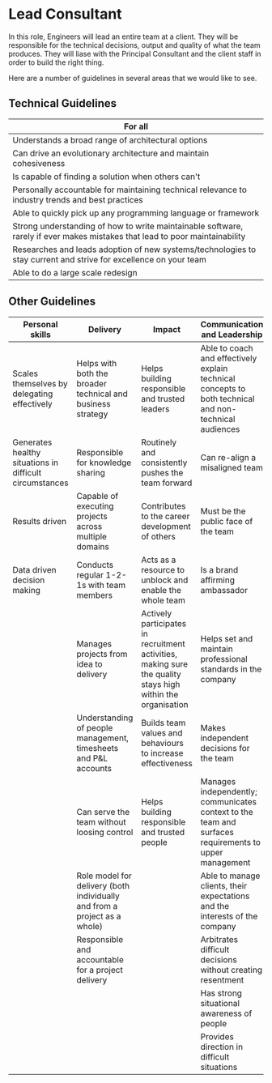 # Lead Consultant

In this role, Engineers will lead an entire team at a client. They will be
responsible for the technical decisions, output and quality of what the team
produces. They will liase with the Principal Consultant and the client staff in
order to build the right thing.

Here are a number of guidelines in several areas that we would like to see.

## Technical Guidelines

| For all |
| ------ |
| Understands a broad range of architectural options |
| Can drive an evolutionary architecture and maintain cohesiveness |
| Is capable of finding a solution when others can't |
| Personally accountable for maintaining technical relevance to industry trends and best practices |
| Able to quickly pick up any programming language or framework |
| Strong understanding of how to write maintainable software, rarely if ever makes mistakes that lead to poor maintainability |
| Researches and leads adoption of new systems/technologies to stay current and strive for excellence on your team |
| Able to do a large scale redesign |

## Other Guidelines

| Personal skills | Delivery | Impact | Communication and Leadership |
| ------ | ------ | ------ | ------ |
| Scales themselves by delegating effectively | Helps with both the broader technical and business strategy | Helps building responsible and trusted leaders | Able to coach and effectively explain technical concepts to both technical and non-technical audiences |
| Generates healthy situations in difficult circumstances | Responsible for knowledge sharing | Routinely and consistently pushes the team forward | Can re-align a misaligned team |
| Results driven | Capable of executing projects across multiple domains | Contributes to the career development of others | Must be the public face of the team |
| Data driven decision making | Conducts regular 1-2-1s with team members | Acts as a resource to unblock and enable the whole team | Is a brand affirming ambassador |
|  | Manages projects from idea to delivery | Actively participates in recruitment activities, making sure the quality stays high within the organisation | Helps set and maintain professional standards in the company |
|  | Understanding of people management, timesheets and P&L accounts | Builds team values and behaviours to increase effectiveness | Makes independent decisions for the team |
|  | Can serve the team without loosing control | Helps building responsible and trusted people | Manages independently; communicates context to the team and surfaces requirements to upper management |
|  | Role model for delivery (both individually and from a project as a whole) | | Able to manage clients, their expectations and the interests of the company |
|  | Responsible and accountable for a project delivery |  | Arbitrates difficult decisions without creating resentment |
|  |  |  | Has strong situational awareness of people |
|  |  |  | Provides direction in difficult situations |
